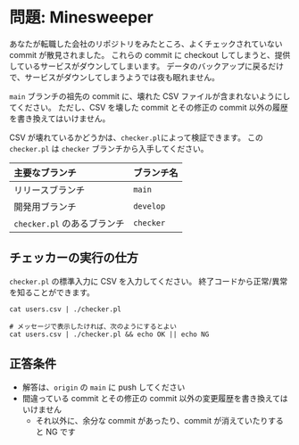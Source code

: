 問題: Minesweeper
=================

あなたが転職した会社のリポジトリをみたところ、よくチェックされていない commit が散見されました。
これらの commit に checkout してしまうと、提供しているサービスがダウンしてしまいます。
データのバックアップに戻るだけで、サービスがダウンしてしまうようでは夜も眠れません。

`main` ブランチの祖先の commit に、壊れた CSV ファイルが含まれないようにしてください。
ただし、CSV を壊した commit とその修正の commit 以外の履歴を書き換えてはいけません。

CSV が壊れているかどうかは、`checker.pl`によって検証できます。
この `checker.pl` は `checker` ブランチから入手してください。

| 主要なブランチ              | ブランチ名 |
|:----------------------------|:-----------|
| リリースブランチ            | `main`   |
| 開発用ブランチ              |`develop`   |
| `checker.pl` のあるブランチ | `checker`  |


チェッカーの実行の仕方
----------------------

`checker.pl` の標準入力に CSV を入力してください。
終了コードから正常/異常を知ることができます。

```
cat users.csv | ./checker.pl

# メッセージで表示したければ、次のようにするとよい
cat users.csv | ./checker.pl && echo OK || echo NG
```


正答条件
--------

- 解答は、`origin` の `main` に push してください
- 間違っている commit とその修正の commit 以外の変更履歴を書き換えてはいけません
  - それ以外に、余分な commit があったり、commit が消えていたりすると NG です
